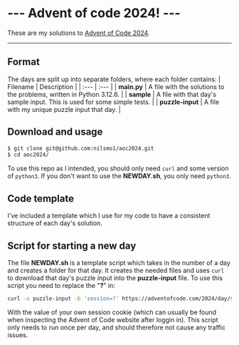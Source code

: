 # --- Advent of code 2024! ---
These are my solutions to [Advent of Code 2024](https://adventofcode.com/2024).
***
## Format
The days are split up into separate folders, where each folder contains:
| Filename | Description |
| :--- | :--- |
| __main.py__ | A file with the solutions to the problems, written in Python 3.12.6. |
| __sample__ | A file with that day's sample input. This is used for some simple tests. |
| __puzzle-input__ | A file with my unique puzzle input that day. |

## Download and usage
```bash
$ git clone git@github.com:nilsmo1/aoc2024.git
$ cd aoc2024/
```
To use this repo as I intended, you should only need `curl` and some version of `python3`. If you don't want to use the __NEWDAY.sh__, you only need `python3`.

## Code template
I've included a template which I use for my code to have a consistent structure of each day's solution.

## Script for starting a new day 
The file **NEWDAY.sh** is a template script which takes in the number of a day and creates a folder for that day. It creates the needed files and uses `curl` to download that day's puzzle input into the __puzzle-input__ file. 
To use this script you need to replace the "__?__" in:
```sh
curl -o puzzle-input -b 'session=?' https://adventofcode.com/2024/day/$1/input
```
With the value of your own session cookie (which can usually be found when inspecting the Advent of Code website after loggin in).
This script only needs to run once per day, and should therefore not cause any traffic issues.
